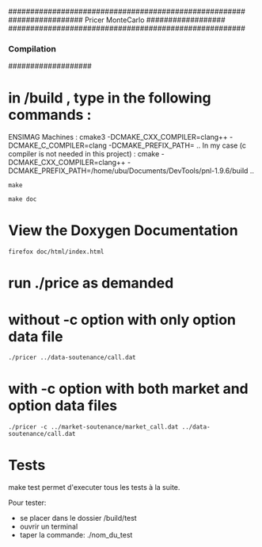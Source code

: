 
######################################################
################# Pricer MonteCarlo ##################
######################################################


### Compilation ###
###################

# in /build , type in the following commands :

ENSIMAG Machines :
    cmake3 -DCMAKE_CXX_COMPILER=clang++ -DCMAKE_C_COMPILER=clang -DCMAKE_PREFIX_PATH=<YourPathToPnlBuild> ..
In my case (c compiler is not needed in this project) :
	cmake -DCMAKE_CXX_COMPILER=clang++ -DCMAKE_PREFIX_PATH=/home/ubu/Documents/DevTools/pnl-1.9.6/build ..

    make

    make doc

# View the Doxygen Documentation

    firefox doc/html/index.html


# run ./price as demanded
  # without -c option with only option data file

    ./pricer ../data-soutenance/call.dat

  # with -c option with both market and option data files

    ./pricer -c ../market-soutenance/market_call.dat ../data-soutenance/call.dat

# Tests
make test permet d'executer tous les tests à la suite.

Pour tester:

- se placer dans le dossier /build/test
- ouvrir un terminal 
- taper la commande: ./nom_du_test

